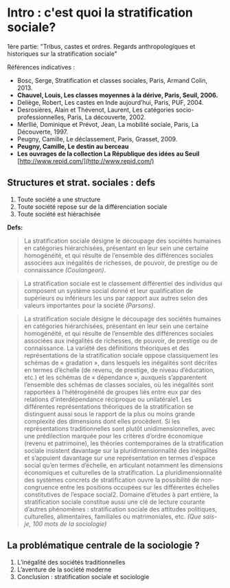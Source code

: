 # Intro : c'est quoi la stratification sociale?

1ère partie: "Tribus, castes et ordres. Regards anthropologiques et historiques sur la stratification sociale"

Références indicatives :

* Bosc, Serge, Stratification et classes sociales, Paris, Armand Colin, 2013.
* **Chauvel, Louis, Les classes moyennes à la dérive, Paris, Seuil, 2006.**
* Deliège, Robert, Les castes en Inde aujourd’hui, Paris, PUF, 2004.
* Desrosières, Alain et Thévenot, Laurent, Les catégories socio-professionnelles, Paris, La découverte, 2002.
* Merllié, Dominique et Prévot, Jean, La mobilité sociale, Paris, La Découverte, 1997.
* Peugny, Camille, Le déclassement, Paris, Grasset, 2009.
* **Peugny, Camille, Le destin au berceau**
* **Les ouvrages de la collection La République des idées au Seuil** [http://www.repid.com/](http://www.repid.com/)

## Structures et strat. sociales : defs

1. Toute société a une structure 
2. Toute société repose sur de la différenciation sociale
3. Toute société est hiérachisée

**Defs:**

> La stratification sociale désigne le découpage des sociétés humaines en catégories hiérarchisées, présentant en leur sein une certaine homogénéité, et qui résulte de l’ensemble des différences sociales associées aux inégalités de richesses, de pouvoir, de prestige ou de connaissance _\(Coulangeon\)_.

> La stratification sociale est le classement différentiel des individus qui composent un système social donné et leur qualification de supérieurs ou inférieurs les uns par rapport aux autres selon des valeurs importantes pour la société _\(Parsons\)_.

> La stratification sociale désigne le découpage des sociétés humaines en catégories hiérarchisées, présentant en leur sein une certaine homogénéité, et qui résulte de l’ensemble des différences sociales associées aux inégalités de richesses, de pouvoir, de prestige ou de connaissance. La variété des définitions théoriques et des représentations de la stratification sociale oppose classiquement les schémas de « gradation », dans lesquels les inégalités sont décrites en termes d’échelle \(de revenu, de prestige, de niveau d’éducation, etc.\) et les schémas de « dépendance », auxquels s’apparentent l’ensemble des schémas de classes sociales, où les inégalités sont rapportées à l’hétérogénéité de groupes liés entre eux par des relations d’interdépendance réciproque ou unilatérale1. Les différentes représentations théoriques de la stratification se distinguent aussi sous le rapport de la plus ou moins grande complexité des dimensions dont elles procèdent. Si les représentations traditionnelles sont plutôt unidimensionnelles, avec une prédilection marquée pour les critères d’ordre économique \(revenu et patrimoine\), les théories contemporaines de la stratification sociale insistent davantage sur la pluridimensionnalité des inégalités et s’appuient davantage sur une représentation en termes d’espace social qu’en termes d’échelle, en articulant notamment les dimensions économiques et culturelles de la stratification. La pluridimensionnalité des systèmes concrets de stratification ouvre la possibilité de non-congruence entre les positions occupées sur les différentes échelles constitutives de l’espace social2. Domaine d’études à part entière, la stratification sociale constitue aussi une clé de lecture courante d’autres phénomènes : stratification sociale des attitudes politiques, culturelles, alimentaires, familiales ou matrimoniales, etc. _\(Que sais-je, 100 mots de la sociologie\)_

## La problématique centrale de la sociologie ?

1. L’inégalité des sociétés traditionnelles
2. L’aventure de la société moderne
3. Conclusion : stratification sociale et sociologie

